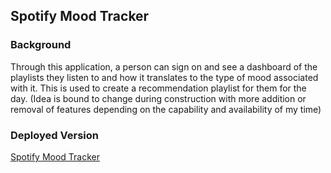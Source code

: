## Spotify Mood Tracker

### Background
Through this application, a person can sign on and see a dashboard of the playlists they listen to and how it translates to the type of mood associated with it. This is used to create a recommendation playlist for them for the day.
(Idea is bound to change during construction with more addition or removal of features depending on the capability and availability of my time)


### Deployed Version
[Spotify Mood Tracker](spotify-mood-tracker.vercel.app)
